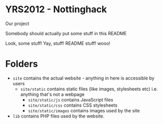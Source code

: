 YRS2012 - Nottinghack
=====================

Our project

Somebody should actually put some stuff in this README

Look, some stuff! Yay, stuff! README stuff! wooo!

# Folders #

* `site` contains the actual website - anything in here is accessible by users
    * `site/static` contains static files (like images, stylesheets etc) i.e. anything that's not a webpage
        * `site/static/js` contains JavaScript files
        * `site/static/css` contains CSS stylesheets
        * `site/static/images` contains images used by the site
* `lib` contains PHP files used by the website.
